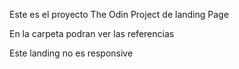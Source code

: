 Este es el proyecto The Odin Project de landing Page

En la carpeta podran ver las referencias

Este landing no es responsive
